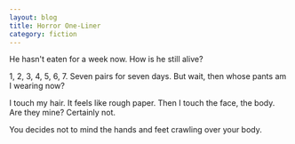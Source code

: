 ```yaml
---
layout: blog
title: Horror One-Liner
category: fiction
---
```


He hasn't eaten for a week now. How is he still alive?

1, 2, 3, 4, 5, 6, 7. Seven pairs for seven days. But wait, then whose pants am I wearing now?

I touch my hair. It feels like rough paper. Then I touch the face, the body. Are they mine? Certainly not.

You decides not to mind the hands and feet crawling over your body.
